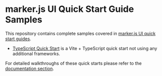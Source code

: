 # marker.js UI Quick Start Guide Samples

This repository contains complete samples covered in [marker.js UI quick start guides](https://markerjs.com/docs-v3).

- [TypeScript Quick Start](./mjsui-quickstart-ts/) is a Vite + TypeScript quick start not using any additional frameworks.

For detailed walkthroughs of these quick starts please refer to the [documentation section](https://markerjs.com/docs).
